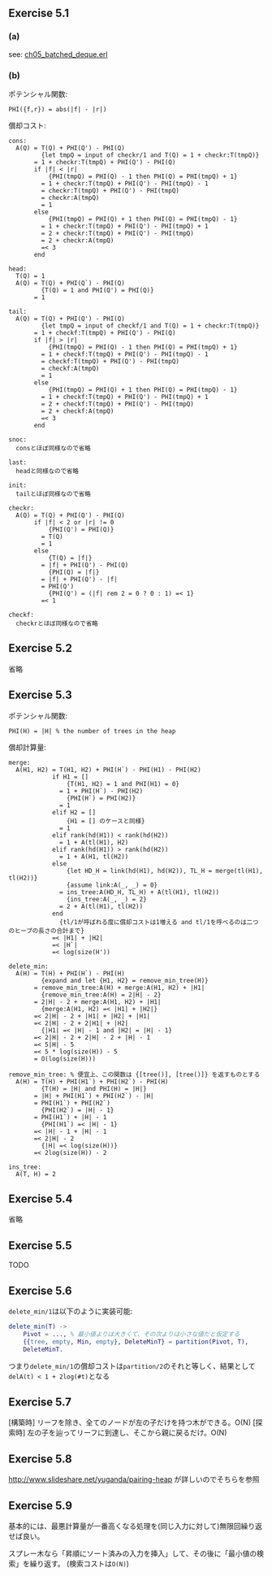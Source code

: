 Exercise 5.1
------------

### (a)

see: [ch05_batched_deque.erl](../src/ch05_batched_deque.erl)

### (b)

ポテンシャル関数:
```
PHI({f,r}) = abs(|f| - |r|)
```

償却コスト:
```
cons:
  A(Q) = T(Q) + PHI(Q') - PHI(Q)
         {let tmpQ = input of checkr/1 and T(Q) = 1 + checkr:T(tmpQ)}
       = 1 + checkr:T(tmpQ) + PHI(Q') - PHI(Q)
       if |f| < |r|
           {PHI(tmpQ) = PHI(Q) - 1 then PHI(Q) = PHI(tmpQ) + 1}
         = 1 + checkr:T(tmpQ) + PHI(Q') - PHI(tmpQ) - 1
         = checkr:T(tmpQ) + PHI(Q') - PHI(tmpQ)
         = checkr:A(tmpQ)
         = 1
       else
           {PHI(tmpQ) = PHI(Q) + 1 then PHI(Q) = PHI(tmpQ) - 1}
         = 1 + checkr:T(tmpQ) + PHI(Q') - PHI(tmpQ) + 1
         = 2 + checkr:T(tmpQ) + PHI(Q') - PHI(tmpQ)
         = 2 + checkr:A(tmpQ)
         =< 3
       end

head:
  T(Q) = 1
  A(Q) = T(Q) + PHI(Q`) - PHI(Q)
         {T(Q) = 1 and PHI(Q') = PHI(Q)}
       = 1

tail:
  A(Q) = T(Q) + PHI(Q') - PHI(Q)
         {let tmpQ = input of checkf/1 and T(Q) = 1 + checkr:T(tmpQ)}
       = 1 + checkf:T(tmpQ) + PHI(Q') - PHI(Q)
       if |f| > |r|
           {PHI(tmpQ) = PHI(Q) - 1 then PHI(Q) = PHI(tmpQ) + 1}
         = 1 + checkf:T(tmpQ) + PHI(Q') - PHI(tmpQ) - 1
         = checkf:T(tmpQ) + PHI(Q') - PHI(tmpQ)
         = checkf:A(tmpQ)
         = 1
       else
           {PHI(tmpQ) = PHI(Q) + 1 then PHI(Q) = PHI(tmpQ) - 1}
         = 1 + checkf:T(tmpQ) + PHI(Q') - PHI(tmpQ) + 1
         = 2 + checkf:T(tmpQ) + PHI(Q') - PHI(tmpQ)
         = 2 + checkf:A(tmpQ)
         =< 3
       end

snoc:
  consとほぼ同様なので省略

last:
  headと同様なので省略

init:
  tailとほぼ同様なので省略

checkr:
  A(Q) = T(Q) + PHI(Q') - PHI(Q)
       if |f| < 2 or |r| != 0
           {PHI(Q') = PHI(Q)}
         = T(Q)
         = 1
       else
           {T(Q) = |f|}
         = |f| + PHI(Q') - PHI(Q)
           {PHI(Q) = |f|}
         = |f| + PHI(Q') - |f|
         = PHI(Q')
           {PHI(Q') = (|f| rem 2 = 0 ? 0 : 1) =< 1}
         =< 1

checkf:
  checkrとほぼ同様なので省略
```

Exercise 5.2
------------

省略

Exercise 5.3
------------

ポテンシャル関数:
```
PHI(H) = |H| % the number of trees in the heap
```

償却計算量:
```
merge:
  A(H1, H2) = T(H1, H2) + PHI(H`) - PHI(H1) - PHI(H2)
            if H1 = []
                {T(H1, H2) = 1 and PHI(H1) = 0}
              = 1 + PHI(H`) - PHI(H2)
                {PHI(H`) = PHI(H2)}
              = 1
            elif H2 = []
                {H1 = [] のケースと同様}
              = 1
            elif rank(hd(H1)) < rank(hd(H2))
              = 1 + A(tl(H1), H2)
            elif rank(hd(H1)) > rank(hd(H2))
              = 1 + A(H1, tl(H2))
            else
                {let HD_H = link(hd(H1), hd(H2)), TL_H = merge(tl(H1), tl(H2))}
                {assume link:A(_, _) = 0}
              = ins_tree:A(HD_H, TL_H) + A(tl(H1), tl(H2))
                {ins_tree:A(_, _) = 2}
              = 2 + A(tl(H1), tl(H2))
            end
              {tl/1が呼ばれる度に償却コストは1増える and tl/1を呼べるのは二つのヒープの長さの合計まで}
            =< |H1| + |H2|
            =< |H`|
            =< log(size(H'))

delete_min:
  A(H) = T(H) + PHI(H`) - PHI(H)
         {expand and let {H1, H2} = remove_min_tree(H)}
       = remove_min_tree:A(H) + merge:A(H1, H2) + |H1|
         {remove_min_tree:A(H) = 2|H| - 2}
       = 2|H| - 2 + merge:A(H1, H2) + |H1|
         {merge:A(H1, H2) =< |H1| + |H2|}
       =< 2|H| - 2 + |H1| + |H2| + |H1|
       =< 2|H| - 2 + 2|H1| + |H2|
         {|H1| =< |H| - 1 and |H2| = |H| - 1}
       =< 2|H| - 2 + 2|H| - 2 + |H| - 1
       =< 5|H| - 5
       =< 5 * log(size(H)) - 5
       = O(log(size(H)))

remove_min_tree: % 便宜上、この関数は {[tree()], [tree()]} を返すものとする
  A(H) = T(H) + PHI(H1`) + PHI(H2`) - PHI(H)
         {T(H) = |H| and PHI(H) = |H|}
       = |H| + PHI(H1`) + PHI(H2`) - |H|
       = PHI(H1`) + PHI(H2`)
         {PHI(H2`) = |H| - 1}
       = PHI(H1`) + |H| - 1
         {PHI(H1`) =< |H| - 1}
       =< |H| - 1 + |H| - 1
       =< 2|H| - 2
         {|H| =< log(size(H))}
       =< 2log(size(H)) - 2

ins_tree:
  A(T, H) = 2
```

Exercise 5.4
------------

省略

Exercise 5.5
------------

TODO

Exercise 5.6
------------

`delete_min/1`は以下のように実装可能:

```erlang
delete_min(T) ->
    Pivot = ..., % 最小値よりは大きくて、その次よりは小さな値だと仮定する
    {{tree, empty, Min, empty}, DeleteMinT} = partition(Pivot, T),
    DeleteMinT.
```

つまり`delete_min/1`の償却コストは`partition/2`のそれと等しく、結果として`delA(t) < 1 + 2log(#t)`となる


Exercise 5.7
------------

[構築時] リーフを除き、全てのノードが左の子だけを持つ木ができる。O(N)
[探索時] 左の子を辿ってリーフに到達し、そこから親に戻るだけ。O(N)


Exercise 5.8
------------

http://www.slideshare.net/yuganda/pairing-heap が詳しいのでそちらを参照


Exercise 5.9
------------

基本的には、最悪計算量が一番高くなる処理を(同じ入力に対して)無限回繰り返せば良い。

スプレー木なら「昇順にソート済みの入力を挿入」して、その後に「最小値の検索」を繰り返す。
(検索コストは`O(N)`)
